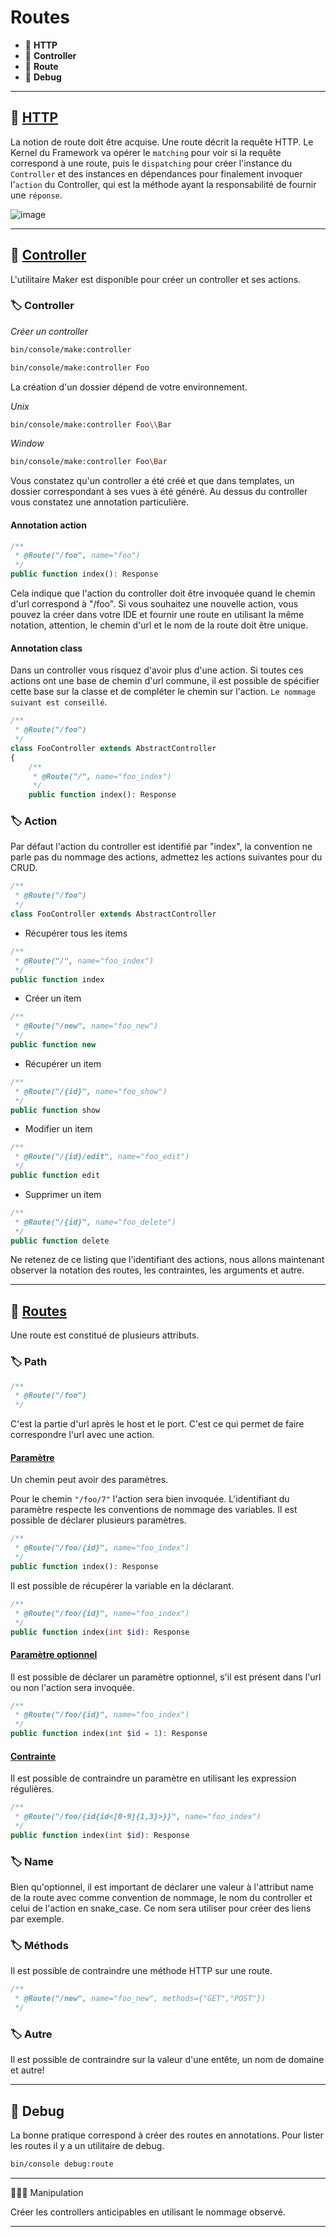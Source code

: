 # Routes

*  🔖 **HTTP**
*  🔖 **Controller**
*  🔖 **Route**
*  🔖 **Debug**

___

## 📑 [HTTP](https://symfony.com/doc/current/introduction/http_fundamentals.html)

La notion de route doit être acquise. Une route décrit la requête HTTP. Le Kernel du Framework va opérer le `matching` pour voir si la requête correspond à une route, puis le `dispatching` pour créer l'instance du `Controller` et des instances en dépendances pour finalement invoquer l'`action` du Controller, qui est la méthode ayant la responsabilité de fournir une `réponse`.

![image](https://raw.githubusercontent.com/seeren-training/Symfony/master/wiki/resources/http.png)

___

## 📑 [Controller](https://symfony.com/doc/current/bundles/SensioGeneratorBundle/commands/generate_controller.html)

L'utilitaire Maker est disponible pour créer un controller et ses actions.

### 🏷️ **Controller**

*Créer un controller*

```bash
bin/console/make:controller
```

```bash
bin/console/make:controller Foo
```

La création d'un dossier dépend de votre environnement.

*Unix*

```bash
bin/console/make:controller Foo\\Bar
```

*Window*

```bash
bin/console/make:controller Foo\Bar
```

Vous constatez qu'un controller a été créé et que dans templates, un dossier correspondant à ses vues à été généré. Au dessus du controller vous constatez une annotation particulière.

#### **Annotation action**

```php
/**
 * @Route("/foo", name="foo")
 */
public function index(): Response
```

Cela indique que l'action du controller doit être invoquée quand le chemin d'url correspond à "/foo". Si vous souhaitez une nouvelle action, vous pouvez la créer dans votre IDE et fournir une route en utilisant la même notation, attention, le chemin d'url et le nom de la route doit être unique.

#### **Annotation class**

Dans un controller vous risquez d'avoir plus d'une action. Si toutes ces actions ont une base de chemin d'url commune, il est possible de spécifier cette base sur la classe et de compléter le chemin sur l'action. `Le nommage suivant est conseillé`.

```php
/**
 * @Route("/foo")
 */
class FooController extends AbstractController
{
    /**
     * @Route("/", name="foo_index")
     */
    public function index(): Response
```

### 🏷️ **Action**

Par défaut l'action du controller est identifié par "index", la convention ne parle pas du nommage des actions, admettez les actions suivantes pour du CRUD.


```php
/**
 * @Route("/foo")
 */
class FooController extends AbstractController
```

* Récupérer tous les items

```php
/**
 * @Route("/", name="foo_index")
 */
public function index
```

* Créer un item

```php
/**
 * @Route("/new", name="foo_new")
 */
public function new
```

* Récupérer un item

```php
/**
 * @Route("/{id}", name="foo_show")
 */
public function show
```

* Modifier un item

```php
/**
 * @Route("/{id}/edit", name="foo_edit")
 */
public function edit
```

* Supprimer un item

```php
/**
 * @Route("/{id}", name="foo_delete")
 */
public function delete
```

Ne retenez de ce listing que l'identifiant des actions, nous allons maintenant observer la notation des routes, les contraintes, les arguments et autre.

___

## 📑 [Routes](https://symfony.com/doc/current/routing.html)

Une route est constitué de plusieurs attributs.

### 🏷️ **Path**

```php
/**
 * @Route("/foo")
 */
```

C'est la partie d'url après le host et le port. C'est ce qui permet de faire correspondre l'url avec une action.

#### **[Paramètre](https://symfony.com/doc/current/routing.html#route-parameters)**

Un chemin peut avoir des paramètres.

Pour le chemin `"/foo/7"` l'action sera bien invoquée. L'identifiant du paramètre respecte les conventions de nommage des variables. Il est possible de déclarer plusieurs paramètres.

```php
/**
 * @Route("/foo/{id}", name="foo_index")
 */
public function index(): Response
```

Il est possible de récupérer la variable en la déclarant.

```php
/**
 * @Route("/foo/{id}", name="foo_index")
 */
public function index(int $id): Response
```

#### **[Paramètre optionnel](https://symfony.com/doc/current/routing.html#optional-parameters)**

Il est possible de déclarer un paramètre optionnel, s'il est présent dans l'url ou non l'action sera invoquée.

```php
/**
 * @Route("/foo/{id}", name="foo_index")
 */
public function index(int $id = 1): Response
```

#### **[Contrainte](https://symfony.com/doc/current/routing.html#parameters-validation)**

Il est possible de contraindre un paramètre en utilisant les expression régulières.

```php
/**
 * @Route("/foo/{id{id<[0-9]{1,3}>}}", name="foo_index")
 */
public function index(int $id): Response
```

### 🏷️ **Name**

Bien qu'optionnel, il est important de déclarer une valeur à l'attribut name de la route avec comme convention de nommage, le nom du controller et celui de l'action en snake_case. Ce nom sera utiliser pour créer des liens par exemple.

### 🏷️ **Méthods**

Il est possible de contraindre une méthode HTTP sur une route.

```php
/**
 * @Route("/new", name="foo_new", methods={"GET","POST"})
 */
```

### 🏷️ **Autre**

Il est possible de contraindre sur la valeur d'une entête, un nom de domaine et autre!

___

## 📑 Debug

La bonne pratique correspond à créer des routes en annotations. Pour lister les routes il y a un utilitaire de debug.

```bash
bin/console debug:route
```

___

👨🏻‍💻 Manipulation

Créer les controllers anticipables en utilisant le nommage observé.
___